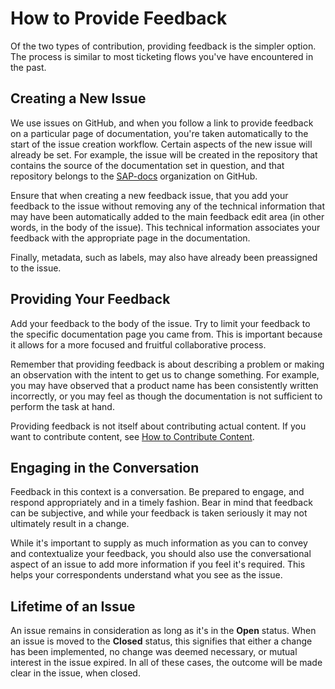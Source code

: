 # How to Provide Feedback

Of the two types of contribution, providing feedback is the simpler option. The process is similar to most ticketing flows you've have encountered in the past.

## Creating a New Issue

We use issues on GitHub, and when you follow a link to provide feedback on a particular page of documentation, you're taken automatically to the start of the issue creation workflow. Certain aspects of the new issue will already be set. For example, the issue will be created in the repository that contains the source of the documentation set in question, and that repository belongs to the [SAP-docs](https://github.com/SAP-docs) organization on GitHub.


Ensure that when creating a new feedback issue, that you add your feedback to the issue without removing any of the technical information that may have been automatically added to the main feedback edit area (in other words, in the body of the issue). This technical information associates your feedback with the appropriate page in the documentation.

Finally, metadata, such as labels, may also have already been preassigned to the issue.

## Providing Your Feedback

Add your feedback to the body of the issue. Try to limit your feedback to the specific documentation page you came from. This is important because it allows for a more focused and fruitful collaborative process.

Remember that providing feedback is about describing a problem or making an observation with the intent to get us to change something. For example, you may have observed that a product name has been consistently written incorrectly, or you may feel as though the documentation is not sufficient to perform the task at hand.

Providing feedback is not itself about contributing actual content. If you want to contribute content, see [How to Contribute Content](content-contribution/README.md).

## Engaging in the Conversation

Feedback in this context is a conversation. Be prepared to engage, and respond appropriately and in a timely fashion. Bear in mind that feedback can be subjective, and while your feedback is taken seriously it may not ultimately result in a change.

While it's important to supply as much information as you can to convey and contextualize your feedback, you should also use the conversational aspect of an issue to add more information if you feel it's required. This helps your correspondents understand what you see as the issue.

## Lifetime of an Issue

An issue remains in consideration as long as it's in the **Open** status. When an issue is moved to the **Closed** status, this signifies that either a change has been implemented, no change was deemed necessary, or mutual interest in the issue expired. In all of these cases, the outcome will be made clear in the issue, when closed.
